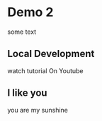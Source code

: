 # Demo 2
some text

## Local Development
watch tutorial On Youtube
 
## I like you
you are my sunshine
